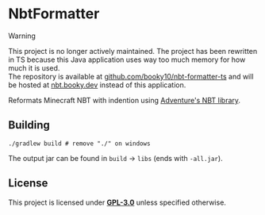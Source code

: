 # NbtFormatter

> [!WARNING]
> This project is no longer actively maintained.
> The project has been rewritten in TS because this Java application
> uses way too much memory for how much it is used.<br>
> The repository is available at [github.com/booky10/nbt-formatter-ts](https://github.com/booky10/nbt-formatter-ts)
> and will be hosted at [nbt.booky.dev](https://nbt.booky.dev/) instead of this application.

Reformats Minecraft NBT with indention
using [Adventure's NBT library](https://github.com/KyoriPowered/adventure/tree/main/4/nbt).

## Building

```shell
./gradlew build # remove "./" on windows
```

The output jar can be found in `build` → `libs` (ends with `-all.jar`).

## License

This project is licensed under [**GPL-3.0**](./LICENSE) unless specified otherwise.

